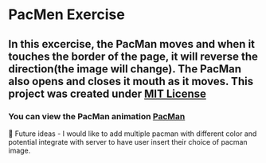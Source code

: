 # PacMen Exercise
## In this excercise, the PacMan moves and when it touches the border of the page, it will reverse the direction(the image will change). The PacMan also opens and closes it mouth as it moves. This project was created under <a href="https://github.com/rhdpd/Eye/blob/main/License"> MIT License </a>

### You can view the PacMan animation <a href="https://rhdpd.github.io/PacMen/"> PacMan </a>

🔮 Future ideas - I would like to add multiple pacman with different color and potential integrate with server to have user insert their choice of pacman image.
